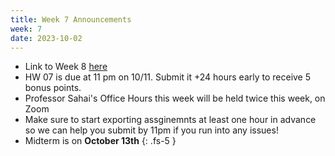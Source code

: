 ```yaml
---
title: Week 7 Announcements
week: 7
date: 2023-10-02
---
```


* Link to Week 8 [here](https://www.data8.org/fa23/#week-8)
* HW 07 is due at 11 pm on 10/11. Submit it +24 hours early to receive 5 bonus points.
* Professor Sahai's Office Hours this week will be held twice this week, on Zoom
* Make sure to start exporting assginemnts at least one hour in advance so we can help you submit by 11pm if you run into any issues!
* Midterm is on **October 13th**
{: .fs-5 }
